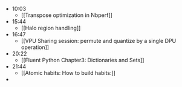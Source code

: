 - 10:03
	- [[Transpose optimization in Nbperf]]
- 15:44
	- [[Halo region handling]]
- 16:47
	- [[VPU Sharing session: permute and quantize by a single DPU operation]]
- 20:22
	- [[Fluent Python Chapter3: Dictionaries and Sets]]
- 21:44
	- [[Atomic habits: How to build habits:]]
-